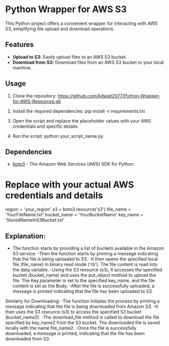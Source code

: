 # Python Wrapper for AWS S3

This Python project offers a convenient wrapper for interacting with AWS S3, simplifying file upload and download operations.

## Features

- **Upload to S3:** Easily upload files to an AWS S3 bucket.
- **Download from S3:** Download files from an AWS S3 bucket to your local machine.

## Usage

1. Clone the repository:
   https://github.com/Adwait2077/Python-Wrapper-for-AWS-Resources.git

2. Install the required dependencies:
   pip install -r requirements.txt

3. Open the script and replace the placeholder values with your AWS credentials and specific details.

4. Run the script:
    python your_script_name.py

## Dependencies

- [boto3](https://github.com/boto/boto3) - The Amazon Web Services (AWS) SDK for Python.

# Replace with your actual AWS credentials and details
region = 'your_region'
s3 = boto3.resource('s3')
file_name = 'YourFileName.txt'
bucket_name = 'YourBucketName'
key_name = 'StoredNameInS3Bucket.txt'

## Explanation:

- The function starts by providing a list of buckets available in the Amazon S3 service.
-Then the function starts by printing a message indicating that the file is being uploaded to S3.
-It then opens the specified local file (file_name) in binary read mode ('rb'). The file content is read into the data variable.
-Using the S3 resource (s3), it accesses the specified bucket (bucket_name) and uses the put_object method to upload the file. The Key parameter is set to the specified key_name, and the file content is set as the Body.
-After the file is successfully uploaded, a message is printed indicating that the file has been uploaded to S3.

Similarly for Downloading:
-The function initiates the process by printing a message indicating that the file is being downloaded from Amazon S3.
-It then uses the S3 resource (s3) to access the specified S3 bucket (bucket_name2).
-The download_file method is called to download the file specified by key_name2 from the S3 bucket. The downloaded file is saved locally with the name file_name2.
-Once the file is successfully downloaded, a message is printed, indicating that the file has been downloaded from S3.
